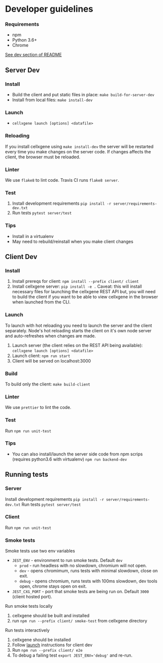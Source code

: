 # Developer guidelines

### Requirements
- npm
- Python 3.6+
- Chrome

[See dev section of README](../README.md)


## Server Dev
### Install
* Build the client and put static files in place: `make build-for-server-dev`
* Install from local files: `make install-dev`

### Launch
* `cellxgene launch [options] <datafile>`

### Reloading
If you install cellxgene using `make install-dev` the server will be restarted every time you make changes on the server code. If changes affects the client, the browser must be reloaded.

### Linter
We use `flake8` to lint code. Travis CI runs `flake8 server`.

### Test
1. Install development requirements `pip install -r server/requirements-dev.txt`
2. Run tests `pytest server/test`

### Tips
* Install in a virtualenv
* May need to rebuild/reinstall when you make client changes

## Client Dev
### Install
1. Install prereqs for client: `npm install --prefix client/ client`
2. Install cellxgene server: `pip install -e .` Caveat: this will install necessary files for launching the cellxgene REST API but, you will need to build the client if you want to be able to view cellxgene in the browser when launched from the CLI.

### Launch
To launch with hot reloading you need to launch the server and the client separately. Node's hot reloading starts the client on it's own node server and auto-refreshes when changes are made.
1. Launch server (the client relies on the REST API being available): `cellxgene launch [options] <datafile>`
2. Launch client: `npm run start`
3. Client will be served on localhost:3000

### Build
To build only the client: `make build-client`

### Linter
We use `prettier` to lint the code.

### Test
Run `npm run unit-test`

### Tips
* You can also install/launch the server side code from npm scrips (requires python3.6 with virtualenv) `npm run backend-dev`

## Running tests
### Server
Install development requirements `pip install -r server/requirements-dev.txt`
Run tests `pytest server/test`

### Client
Run `npm run unit-test`

### Smoke tests

Smoke tests use two env variables
* `JEST_ENV` - environment to run smoke tests. Default `dev`
    * `prod` - run headless with no slowdown, chromium will not open.
    * `dev` - opens chromimum, runs tests with minimal slowdown, close on exit.
    * `debug` - opens chromium, runs tests with 100ms slowdown, dev tools open, chrome stays open on exit.
* `JEST_CXG_PORT` - port that smoke tests are being run on. Default `3000` (client hosted port).

Run smoke tests locally
1. cellxgene should be built and installed
2. run `npm run --prefix client/ smoke-test` from cellxgene directory

Run tests interactively
1. cellxgene should be installed
2. Follow [launch](#launch-2) instructions for client dev
3. Run `npm run --prefix client/ e2e`
4. To debug a failing test `export JEST_ENV='debug'` and re-run.



